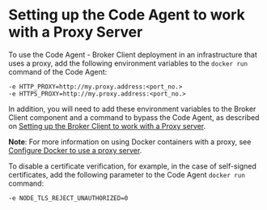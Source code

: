 # Setting up the Code Agent to work with a Proxy Server

To use the Code Agent - Broker Client deployment in an infrastructure that uses a proxy,  add the following environment variables to the `docker run` command of the Code Agent:

```
-e HTTP_PROXY=http://my.proxy.address:<port_no.>
-e HTTPS_PROXY=http://my.proxy.address:<port_no.>
```

In addition, you will need to add these environment variables to the Broker Client component and a command to bypass the Code Agent, as described on [Setting up the Broker Client to work with a Proxy server](https://docs.snyk.io/features/snyk-broker/snyk-broker-code-agent/setting-up-the-code-agent-broker-client-deployment/step-5-setting-up-the-broker-client/step-5.2a-running-the-broker-client-without-the-code-snippet-display/setting-up-the-broker-client-to-work-with-a-proxy-server).

**Note**: For more information on using Docker containers with a proxy, see [Configure Docker to use a proxy server](https://docs.docker.com/network/proxy/).

&#x20;

To disable a certificate verification, for example, in the case of self-signed certificates, add the following parameter to the Code Agent `docker run` command:

```
-e NODE_TLS_REJECT_UNAUTHORIZED=0
```

&#x20;
